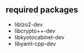 required packages
-----------------
- liblzo2-dev
- libcrypto++-dev
- libkyotocabinet-dev
- libyaml-cpp-dev
